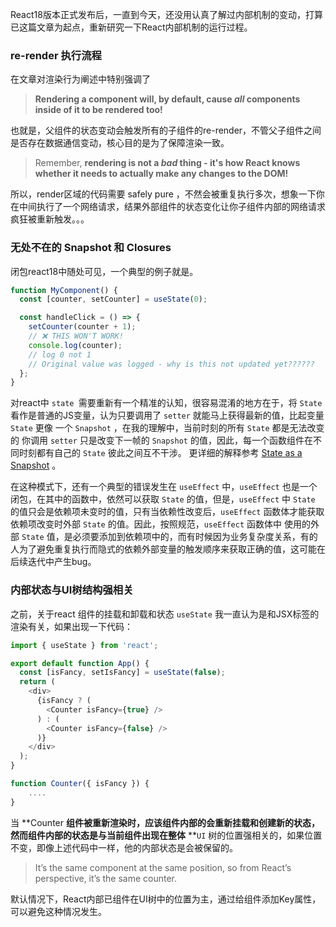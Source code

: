 
React18版本正式发布后，一直到今天，还没用认真了解过内部机制的变动，打算已这篇文章为起点，重新研究一下React内部机制的运行过程。

### re-render 执行流程

在文章对渲染行为阐述中特别强调了

> **Rendering a component will, by default, cause _all_ components inside of it to be rendered too!**


也就是，父组件的状态变动会触发所有的子组件的re-render，不管父子组件之间是否存在数据通信变动，核心目的是为了保障渲染一致。

> Remember, **rendering is not a _bad_ thing - it's how React knows whether it needs to actually make any changes to the DOM!**


所以，render区域的代码需要 safely pure ，不然会被重复执行多次，想象一下你在中间执行了一个网络请求，结果外部组件的状态变化让你子组件内部的网络请求疯狂被重新触发。。。

### 无处不在的 Snapshot 和 Closures

闭包react18中随处可见，一个典型的例子就是。

```typescript
function MyComponent() {
  const [counter, setCounter] = useState(0);

  const handleClick = () => {
    setCounter(counter + 1);
    // ❌ THIS WON'T WORK!
    console.log(counter);
    // log 0 not 1
    // Original value was logged - why is this not updated yet??????
  };
}
```

对react中 `state `需要重新有一个精准的认知，很容易混淆的地方在于，将 `State` 看作是普通的JS变量，认为只要调用了 `setter` 就能马上获得最新的值，比起变量 `State` 更像 一个 `Snapshot` ，在我的理解中，当前时刻的所有 `State` 都是无法改变的 你调用 `setter` 只是改变下一帧的 `Snapshot` 的值，因此，每一个函数组件在不同时刻都有自己的 `State` 彼此之间互不干涉。 
更详细的解释参考  [State as a Snapshot](https://beta.reactjs.org/learn/state-as-a-snapshot) 。

在这种模式下，还有一个典型的错误发生在 `useEffect` 中，`useEffect` 也是一个闭包，在其中的函数中，依然可以获取 `State` 的值，但是，`useEffect` 中 `State` 的值只会是依赖项未变时的值，只有当依赖性改变后，`useEffect` 函数体才能获取依赖项改变时外部 `State` 的值。因此，按照规范，`useEffect` 函数体中 使用的外部 `State` 值，是必须要添加到依赖项中的，而有时候因为业务复杂度关系，有的人为了避免重复执行而隐式的依赖外部变量的触发顺序来获取正确的值，这可能在后续迭代中产生bug。

### 内部状态与UI树结构强相关

之前，关于react 组件的挂载和卸载和状态 `useState` 我一直认为是和JSX标签的渲染有关，如果出现一下代码：
```typescript
import { useState } from 'react';

export default function App() {
  const [isFancy, setIsFancy] = useState(false);
  return (
    <div>
      {isFancy ? (
        <Counter isFancy={true} /> 
      ) : (
        <Counter isFancy={false} /> 
      )}
    </div>
  );
}

function Counter({ isFancy }) {
	....
}

```

当 **Counter **组件被重新渲染时，应该组件内部的会重新挂载和创建新的状态，然而组件内部的状态是与当前组件出现在整体** **`UI` 树的位置强相关的，如果位置不变，即像上述代码中一样，他的内部状态是会被保留的。

> It’s the same component at the same position, so from React’s perspective, it’s the same counter.


默认情况下，React内部已组件在UI树中的位置为主，通过给组件添加Key属性，可以避免这种情况发生。
